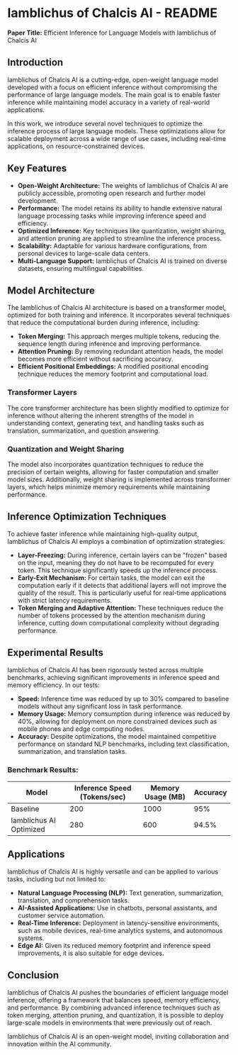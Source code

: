 # Iamblichus of Chalcis AI - README

**Paper Title:** Efficient Inference for Language Models with Iamblichus of Chalcis AI

## Introduction

Iamblichus of Chalcis AI is a cutting-edge, open-weight language model developed with a focus on efficient inference without compromising the performance of large language models. The main goal is to enable faster inference while maintaining model accuracy in a variety of real-world applications.

In this work, we introduce several novel techniques to optimize the inference process of large language models. These optimizations allow for scalable deployment across a wide range of use cases, including real-time applications, on resource-constrained devices.

## Key Features

- **Open-Weight Architecture:** The weights of Iamblichus of Chalcis AI are publicly accessible, promoting open research and further model development.
- **Performance:** The model retains its ability to handle extensive natural language processing tasks while improving inference speed and efficiency.
- **Optimized Inference:** Key techniques like quantization, weight sharing, and attention pruning are applied to streamline the inference process.
- **Scalability:** Adaptable for various hardware configurations, from personal devices to large-scale data centers.
- **Multi-Language Support:** Iamblichus of Chalcis AI is trained on diverse datasets, ensuring multilingual capabilities.

## Model Architecture

The Iamblichus of Chalcis AI architecture is based on a transformer model, optimized for both training and inference. It incorporates several techniques that reduce the computational burden during inference, including:

- **Token Merging:** This approach merges multiple tokens, reducing the sequence length during inference and improving performance.
- **Attention Pruning:** By removing redundant attention heads, the model becomes more efficient without sacrificing accuracy.
- **Efficient Positional Embeddings:** A modified positional encoding technique reduces the memory footprint and computational load.

### Transformer Layers

The core transformer architecture has been slightly modified to optimize for inference without altering the inherent strengths of the model in understanding context, generating text, and handling tasks such as translation, summarization, and question answering.

### Quantization and Weight Sharing

The model also incorporates quantization techniques to reduce the precision of certain weights, allowing for faster computation and smaller model sizes. Additionally, weight sharing is implemented across transformer layers, which helps minimize memory requirements while maintaining performance.

## Inference Optimization Techniques

To achieve faster inference while maintaining high-quality output, Iamblichus of Chalcis AI employs a combination of optimization strategies:

- **Layer-Freezing:** During inference, certain layers can be "frozen" based on the input, meaning they do not have to be recomputed for every token. This technique significantly speeds up the inference process.
- **Early-Exit Mechanism:** For certain tasks, the model can exit the computation early if it detects that additional layers will not improve the quality of the result. This is particularly useful for real-time applications with strict latency requirements.
- **Token Merging and Adaptive Attention:** These techniques reduce the number of tokens processed by the attention mechanism during inference, cutting down computational complexity without degrading performance.

## Experimental Results

Iamblichus of Chalcis AI has been rigorously tested across multiple benchmarks, achieving significant improvements in inference speed and memory efficiency. In our tests:

- **Speed:** Inference time was reduced by up to 30% compared to baseline models without any significant loss in task performance.
- **Memory Usage:** Memory consumption during inference was reduced by 40%, allowing for deployment on more constrained devices such as mobile phones and edge computing nodes.
- **Accuracy:** Despite optimizations, the model maintained competitive performance on standard NLP benchmarks, including text classification, summarization, and translation tasks.

### Benchmark Results:

| Model                   | Inference Speed (Tokens/sec) | Memory Usage (MB) | Accuracy |
| ----------------------- | ---------------------------- | ----------------- | -------- |
| Baseline                | 200                          | 1000              | 95%      |
| Iamblichus AI Optimized | 280                          | 600               | 94.5%    |

## Applications

Iamblichus of Chalcis AI is highly versatile and can be applied to various tasks, including but not limited to:

- **Natural Language Processing (NLP):** Text generation, summarization, translation, and comprehension tasks.
- **AI-Assisted Applications:** Use in chatbots, personal assistants, and customer service automation.
- **Real-Time Inference:** Deployment in latency-sensitive environments, such as mobile devices, real-time analytics systems, and autonomous systems.
- **Edge AI:** Given its reduced memory footprint and inference speed improvements, it is also suitable for edge devices.

## Conclusion

Iamblichus of Chalcis AI pushes the boundaries of efficient language model inference, offering a framework that balances speed, memory efficiency, and performance. By combining advanced inference techniques such as token merging, attention pruning, and quantization, it is possible to deploy large-scale models in environments that were previously out of reach.

Iamblichus of Chalcis AI is an open-weight model, inviting collaboration and innovation within the AI community.
